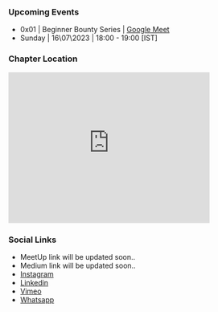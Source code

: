 ### Upcoming Events
*  0x01  | Beginner Bounty Series | <a href="https://meet.google.com/czx-jzsa-zez" target="_blank">Google Meet </a>
* Sunday | 16\07\2023 | 18:00 - 19:00 [IST]

### Chapter Location
<iframe src="https://www.google.com/maps/embed?pb=!1m18!1m12!1m3!1d55400.13099295678!2d76.40759465!3d29.791859500000005!2m3!1f0!2f0!3f0!3m2!1i1024!2i768!4f13.1!3m3!1m2!1s0x3911e08dac154357%3A0x16304e0c21f6a395!2sKaithal%2C%20Haryana%20136027!5e0!3m2!1sen!2sin!4v1689137425918!5m2!1sen!2sin" width="400" height="300" style="border:0;" allowfullscreen="" loading="lazy" referrerpolicy="no-referrer-when-downgrade"></iframe>

### Social Links
* MeetUp link will be updated soon..
* Medium link will be updated soon..
* [Instagram](https://www.instagram.com/owaspkaithal/)
* [Linkedin](https://www.linkedin.com/company/owasp-kaithal/)
* [Vimeo](https://vimeo.com/user204064127)
* [Whatsapp](https://chat.whatsapp.com/FZHHqjr7FkY8FwybShoRD8)




